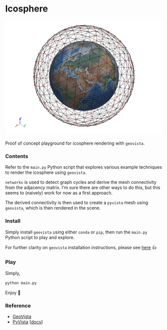 # Icosphere

![icosphere](https://raw.githubusercontent.com/bjlittle/collab/main/informatics-lab/icosphere/assets/icosphere.png)

Proof of concept playground for icosphere rendering with `geovista`.

### Contents

Refer to the `main.py` Python script that explores various example techniques to render the icosphere using `geovista`.

`networkx` is used to detect graph cycles and derive the mesh connectivity from the adjacency matrix. I'm sure there
are other ways to do this, but this seems to (naively) work for now as a first approach.

The derived connectivity is then used to create a `pyvista` mesh using `geovista`, which is then rendered in the scene.

### Install

Simply install `geovista` using either `conda` or `pip`, then run the `main.py` Python script to play and explore.

For further clarity on `geovista` installation instructions, please see [here](https://github.com/bjlittle/geovista#installation) 👍

### Play

Simply,
```bash
python main.py
```
Enjoy 🥳

### Reference

- [GeoVista](https://github.com/bjlittle/geovista)
- [PyVista](https://github.com/pyvista/pyvista) [[docs](https://docs.pyvista.org/)]
